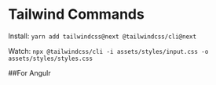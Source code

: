 Tailwind Commands
==========================

Install: `yarn add tailwindcss@next @tailwindcss/cli@next`

Watch: `npx @tailwindcss/cli -i assets/styles/input.css -o assets/styles/styles.css`

##For Angulr
